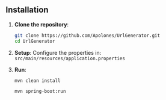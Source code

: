 ## Installation

1. **Clone the repository**:
    ```bash
    git clone https://github.com/Apolones/UrlGenerator.git
    cd UrlGenerator
    ```

2. **Setup**:
 Configure the properties in:
     `src/main/resources/application.properties`

3. **Run**:
    ```bash
    mvn clean install
    ```
    ```bash
    mvn spring-boot:run
    ```
